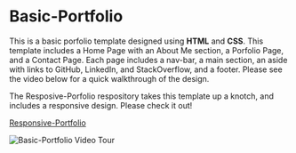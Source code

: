 # Basic-Portfolio

This is a basic porfolio template designed using **HTML** and **CSS**. This template includes a Home Page with an About Me section, a Porfolio Page, and a Contact Page. Each page includes a nav-bar, a main section, an aside with links to GitHub, LinkedIn, and StackOverflow, and a footer. Please see the video below for a quick walkthrough of the design. 

The Resposive-Porfolio respository takes this template up a knotch, and includes a responsive design. Please check it out!

[Responsive-Portfolio](https://mfbradley.github.io/Responsive-Portfolio/)  




![Basic-Portfolio Video Tour](./assets/images/Basic-Portfolio_Video.gif)

